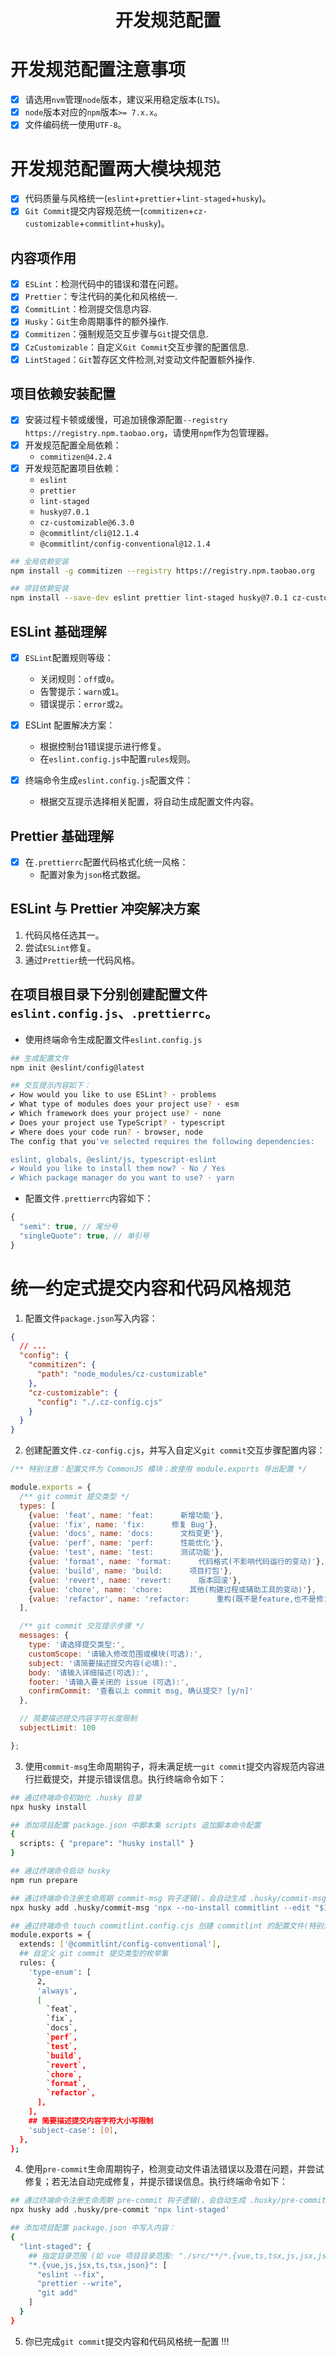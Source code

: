 <h1 align="center">开发规范配置</h1>

# 开发规范配置注意事项
- [x] 请选用`nvm`管理``node``版本，建议采用稳定版本(`LTS`)。
- [x] `node`版本对应的`npm`版本`>= 7.x.x`。
- [x] 文件编码统一使用`UTF-8`。

# 开发规范配置两大模块规范
- [x] 代码质量与风格统一(`eslint`+`prettier`+`lint-staged`+`husky`)。
- [x] `Git Commit`提交内容规范统一(`commitizen`+`cz-customizable`+`commitlint`+`husky`)。

## 内容项作用
- [x] `ESLint`：检测代码中的错误和潜在问题。
- [x] `Prettier`：专注代码的美化和风格统一.
- [x] `CommitLint`：检测提交信息内容.
- [x] `Husky`：`Git`生命周期事件的额外操作.
- [x] `Commitizen`：强制规范交互步骤与`Git`提交信息.
- [x] `CzCustomizable`：自定义`Git Commit`交互步骤的配置信息.
- [x] `LintStaged`：`Git`暂存区文件检测,对变动文件配置额外操作.

## 项目依赖安装配置
- [x] 安装过程卡顿或缓慢，可追加镜像源配置`--registry https://registry.npm.taobao.org`，请使用`npm`作为包管理器。
- [x] 开发规范配置全局依赖：
  - `commitizen@4.2.4`
- [x] 开发规范配置项目依赖：
  - `eslint`
  - `prettier`
  - `lint-staged`
  - `husky@7.0.1`
  - `cz-customizable@6.3.0`
  - `@commitlint/cli@12.1.4`
  - `@commitlint/config-conventional@12.1.4`

```bash
## 全局依赖安装
npm install -g commitizen --registry https://registry.npm.taobao.org

## 项目依赖安装
npm install --save-dev eslint prettier lint-staged husky@7.0.1 cz-customizable@6.3.0 @commitlint/cli@12.1.4 @commitlint/config-conventional@12.1.4 --registry https://registry.npm.taobao.org
```



## ESLint 基础理解
- [x] `ESLint`配置规则等级：
  - 关闭规则：`off`或`0`。
  - 告警提示：`warn`或`1`。
  - 错误提示：`error`或`2`。

- [x] ESLint 配置解决方案：
  - 根据控制台1错误提示进行修复。
  - 在`eslint.config.js`中配置`rules`规则。

- [x] 终端命令生成`eslint.config.js`配置文件：
  - 根据交互提示选择相关配置，将自动生成配置文件内容。

## Prettier 基础理解
- [x] 在`.prettierrc`配置代码格式化统一风格：
  - 配置对象为`json`格式数据。

## ESLint 与 Prettier 冲突解决方案
1. 代码风格任选其一。
2. 尝试`ESLint`修复。
3. 通过`Prettier`统一代码风格。

## 在项目根目录下分别创建配置文件`eslint.config.js`、`.prettierrc`。

- 使用终端命令生成配置文件`eslint.config.js`
```bash
## 生成配置文件
npm init @eslint/config@latest

## 交互提示内容如下：
✔ How would you like to use ESLint? · problems
✔ What type of modules does your project use? · esm
✔ Which framework does your project use? · none
✔ Does your project use TypeScript? · typescript
✔ Where does your code run? · browser, node
The config that you've selected requires the following dependencies:

eslint, globals, @eslint/js, typescript-eslint
✔ Would you like to install them now? · No / Yes
✔ Which package manager do you want to use? · yarn
```


- 配置文件`.prettierrc`内容如下：
```js
{
  "semi": true, // 尾分号
  "singleQuote": true, // 单引号
}
```

# 统一约定式提交内容和代码风格规范
1. 配置文件`package.json`写入内容：
```json
{
  // ...
  "config": {
    "commitizen": {
      "path": "node_modules/cz-customizable"
    },
    "cz-customizable": {
      "config": "./.cz-config.cjs"
    }
  }
}
```

2. 创建配置文件`.cz-config.cjs`，并写入自定义`git commit`交互步骤配置内容：
```js
/** 特别注意：配置文件为 CommonJS 模块；故使用 module.exports 导出配置 */

module.exports = {
  /** git commit 提交类型 */
  types: [
    {value: 'feat', name: 'feat:      新增功能'},
    {value: 'fix', name: 'fix:      修复 Bug'},
    {value: 'docs', name: 'docs:      文档变更'},
    {value: 'perf', name: 'perf:      性能优化'},
    {value: 'test', name: 'test:      测试功能'},
    {value: 'format', name: 'format:      代码格式(不影响代码运行的变动)'},
    {value: 'build', name: 'build:      项目打包'},
    {value: 'revert', name: 'revert:      版本回滚'},
    {value: 'chore', name: 'chore:      其他(构建过程或辅助工具的变动)'},
    {value: 'refactor', name: 'refactor:      重构(既不是feature,也不是修复 Bug)'}
  ],

  /** git commit 交互提示步骤 */
  messages: {
    type: '请选择提交类型:',
    customScope: '请输入修改范围或模块(可选):',
    subject: '请简要描述提交内容(必填):',
    body: '请输入详细描述(可选):',
    footer: '请输入要关闭的 issue (可选):',
    confirmCommit: '查看以上 commit msg, 确认提交? [y/n]'
  },

  // 简要描述提交内容字符长度限制
  subjectLimit: 100

};
```

3. 使用`commit-msg`生命周期钩子，将未满足统一`git commit`提交内容规范内容进行拦截提交，并提示错误信息。执行终端命令如下：
```bash
## 通过终端命令初始化 .husky 目录
npx husky install

## 添加项目配置 package.json 中脚本集 scripts 追加脚本命令配置
{
  scripts: { "prepare": "husky install" }
}

## 通过终端命令启动 husky
npm run prepare

## 通过终端命令注册生命周期 commit-msg 钩子逻辑(，会自动生成 .husky/commit-msg 文件)，命令如下：
npx husky add .husky/commit-msg 'npx --no-install commitlint --edit "$1"'

## 通过终端命令 touch commitlint.config.cjs 创建 commitlint 的配置文件(特别注意：使用 export default 导出将报错提示 "to a dynamic import() which is available in all CommonJS modules", 因此该1配置文件为 CommonJS 模块，通过 module.exports  导出配置。)，并写入配置内容：
module.exports = {
  extends: ['@commitlint/config-conventional'],
  ## 自定义 git commit 提交类型的枚举集
  rules: {
    'type-enum': [
      2,
      'always',
      [
        `feat`,
        `fix`,
        `docs`,
        `perf`,
        `test`,
        `build`,
        `revert`,
        `chore`,
        `format`,
        `refactor`,
      ],
    ],
    ## 简要描述提交内容字符大小写限制
    'subject-case': [0],
  },
};
```

4. 使用`pre-commit`生命周期钩子，检测变动文件语法错误以及潜在问题，并尝试修复；若无法自动完成修复，并提示错误信息。执行终端命令如下：
``` bash
## 通过终端命令注册生命周期 pre-commit 钩子逻辑(，会自动生成 .husky/pre-commit 文件)，命令如下：
npx husky add .husky/pre-commit 'npx lint-staged'

## 添加项目配置 package.json 中写入内容：
{
  "lint-staged": {
    ## 指定目录范围 (如 vue 项目目录范围: "./src/**/*.{vue,ts,tsx,js,jsx,json}" */)
    "*.{vue,js,jsx,ts,tsx,json}": [
      "eslint --fix",
      "prettier --write",
      "git add"
    ]
  }
}
```

5. 你已完成`git commit`提交内容和代码风格统一配置 !!!
